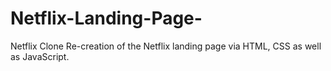# Netflix-Landing-Page-
Netflix Clone
Re-creation of the Netflix landing page via HTML, CSS as well as JavaScript.
